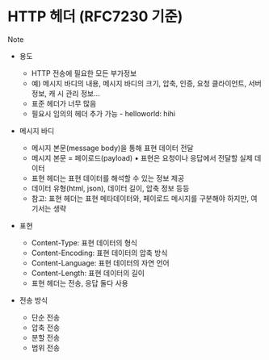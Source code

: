# HTTP 헤더 (RFC7230 기준)

> [!NOTE]
>
> - 용도
>   -   HTTP 전송에 필요한 모든 부가정보 
>     -  예) 메시지 바디의 내용, 메시지 바디의 크기, 압축, 인증, 요청 클라이언트, 서버 정보, 캐 시 관리 정보...
>     -   표준 헤더가 너무 많음 
>     -  필요시 임의의 헤더 추가 가능 
>       -  helloworld: hihi
> - 메시지 바디
>   - 메시지 본문(message body)을 통해 표현 데이터 전달 
>   - 메시지 본문 = 페이로드(payload) • 표현은 요청이나 응답에서 전달할 실제 데이터 
>   -  표현 헤더는 표현 데이터를 해석할 수 있는 정보 제공 
>   - 데이터 유형(html, json), 데이터 길이, 압축 정보 등등 
>   -  참고: 표현 헤더는 표현 메타데이터와, 페이로드 메시지를 구분해야 하지만, 여기서는 생략
> - 표현
>   - Content-Type: 표현 데이터의 형식 
>   -  Content-Encoding: 표현 데이터의 압축 방식 
>   -  Content-Language: 표현 데이터의 자연 언어 
>   -  Content-Length: 표현 데이터의 길이
>   - 표현 헤더는 전송, 응답 둘다 사용
>
> - 전송 방식
>   - 단순 전송 
>   -  압축 전송 
>   -  분할 전송 
>   -  범위 전송